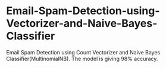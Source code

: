 # Email-Spam-Detection-using-Vectorizer-and-Naive-Bayes-Classifier
Email Spam Detection using Count Vectorizer and Naive Bayes Classifier(MultinomialNB). The model is giving 98% accuracy.
